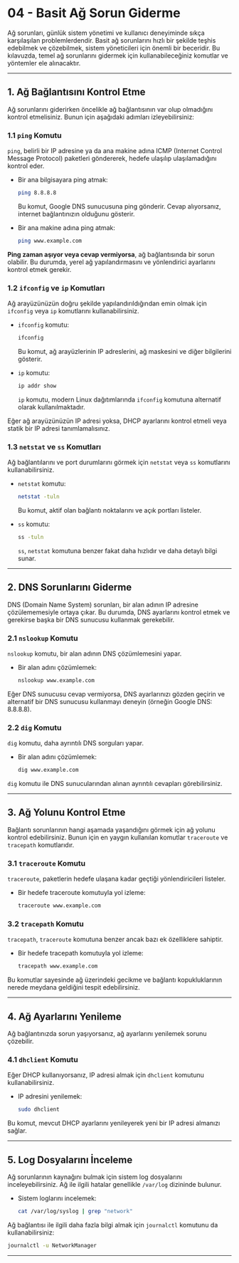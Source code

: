 # 04 - Basit Ağ Sorun Giderme

Ağ sorunları, günlük sistem yönetimi ve kullanıcı deneyiminde sıkça karşılaşılan problemlerdendir. Basit ağ sorunlarını hızlı bir şekilde teşhis edebilmek ve çözebilmek, sistem yöneticileri için önemli bir beceridir. Bu kılavuzda, temel ağ sorunlarını gidermek için kullanabileceğiniz komutlar ve yöntemler ele alınacaktır.

---

## 1. Ağ Bağlantısını Kontrol Etme

Ağ sorunlarını giderirken öncelikle ağ bağlantısının var olup olmadığını kontrol etmelisiniz. Bunun için aşağıdaki adımları izleyebilirsiniz:

### 1.1 `ping` Komutu

`ping`, belirli bir IP adresine ya da ana makine adına ICMP (Internet Control Message Protocol) paketleri göndererek, hedefe ulaşılıp ulaşılamadığını kontrol eder.

- Bir ana bilgisayara ping atmak:
  ```bash
  ping 8.8.8.8
  ```
  Bu komut, Google DNS sunucusuna ping gönderir. Cevap alıyorsanız, internet bağlantınızın olduğunu gösterir.

- Bir ana makine adına ping atmak:
  ```bash
  ping www.example.com
  ```

**Ping zaman aşıyor veya cevap vermiyorsa**, ağ bağlantısında bir sorun olabilir. Bu durumda, yerel ağ yapılandırmasını ve yönlendirici ayarlarını kontrol etmek gerekir.

### 1.2 `ifconfig` ve `ip` Komutları

Ağ arayüzünüzün doğru şekilde yapılandırıldığından emin olmak için `ifconfig` veya `ip` komutlarını kullanabilirsiniz.

- `ifconfig` komutu:
  ```bash
  ifconfig
  ```
  Bu komut, ağ arayüzlerinin IP adreslerini, ağ maskesini ve diğer bilgilerini gösterir.

- `ip` komutu:
  ```bash
  ip addr show
  ```
  `ip` komutu, modern Linux dağıtımlarında `ifconfig` komutuna alternatif olarak kullanılmaktadır.

Eğer ağ arayüzünüzün IP adresi yoksa, DHCP ayarlarını kontrol etmeli veya statik bir IP adresi tanımlamalısınız.

### 1.3 `netstat` ve `ss` Komutları

Ağ bağlantılarını ve port durumlarını görmek için `netstat` veya `ss` komutlarını kullanabilirsiniz.

- `netstat` komutu:
  ```bash
  netstat -tuln
  ```
  Bu komut, aktif olan bağlantı noktalarını ve açık portları listeler.

- `ss` komutu:
  ```bash
  ss -tuln
  ```
  `ss`, `netstat` komutuna benzer fakat daha hızlıdır ve daha detaylı bilgi sunar.

---

## 2. DNS Sorunlarını Giderme

DNS (Domain Name System) sorunları, bir alan adının IP adresine çözülememesiyle ortaya çıkar. Bu durumda, DNS ayarlarını kontrol etmek ve gerekirse başka bir DNS sunucusu kullanmak gerekebilir.

### 2.1 `nslookup` Komutu

`nslookup` komutu, bir alan adının DNS çözümlemesini yapar.

- Bir alan adını çözümlemek:
  ```bash
  nslookup www.example.com
  ```

Eğer DNS sunucusu cevap vermiyorsa, DNS ayarlarınızı gözden geçirin ve alternatif bir DNS sunucusu kullanmayı deneyin (örneğin Google DNS: 8.8.8.8).

### 2.2 `dig` Komutu

`dig` komutu, daha ayrıntılı DNS sorguları yapar.

- Bir alan adını çözümlemek:
  ```bash
  dig www.example.com
  ```

`dig` komutu ile DNS sunucularından alınan ayrıntılı cevapları görebilirsiniz.

---

## 3. Ağ Yolunu Kontrol Etme

Bağlantı sorunlarının hangi aşamada yaşandığını görmek için ağ yolunu kontrol edebilirsiniz. Bunun için en yaygın kullanılan komutlar `traceroute` ve `tracepath` komutlarıdır.

### 3.1 `traceroute` Komutu

`traceroute`, paketlerin hedefe ulaşana kadar geçtiği yönlendiricileri listeler.

- Bir hedefe traceroute komutuyla yol izleme:
  ```bash
  traceroute www.example.com
  ```

### 3.2 `tracepath` Komutu

`tracepath`, `traceroute` komutuna benzer ancak bazı ek özelliklere sahiptir.

- Bir hedefe tracepath komutuyla yol izleme:
  ```bash
  tracepath www.example.com
  ```

Bu komutlar sayesinde ağ üzerindeki gecikme ve bağlantı kopukluklarının nerede meydana geldiğini tespit edebilirsiniz.

---

## 4. Ağ Ayarlarını Yenileme

Ağ bağlantınızda sorun yaşıyorsanız, ağ ayarlarını yenilemek sorunu çözebilir.

### 4.1 `dhclient` Komutu

Eğer DHCP kullanıyorsanız, IP adresi almak için `dhclient` komutunu kullanabilirsiniz.

- IP adresini yenilemek:
  ```bash
  sudo dhclient
  ```

Bu komut, mevcut DHCP ayarlarını yenileyerek yeni bir IP adresi almanızı sağlar.

---

## 5. Log Dosyalarını İnceleme

Ağ sorunlarının kaynağını bulmak için sistem log dosyalarını inceleyebilirsiniz. Ağ ile ilgili hatalar genellikle `/var/log` dizininde bulunur.

- Sistem loglarını incelemek:
  ```bash
  cat /var/log/syslog | grep "network"
  ```

Ağ bağlantısı ile ilgili daha fazla bilgi almak için `journalctl` komutunu da kullanabilirsiniz:
```bash
journalctl -u NetworkManager
```

---
